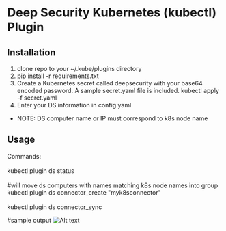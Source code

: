 
Deep Security Kubernetes (kubectl) Plugin
====

## Installation
1. clone repo to your ~/.kube/plugins directory
2. pip install -r requirements.txt
3. Create a Kubernetes secret called deepsecurity with your base64 encoded password.
   A sample secret.yaml file is included. kubectl apply -f secret.yaml
4. Enter your DS information in config.yaml

* NOTE: DS computer name or IP must correspond to k8s node name


## Usage
Commands:<br/><br/>
kubectl plugin ds status<br/><br/>
#will move ds computers with names matching k8s node names into group<br/>
kubectl plugin ds connector_create "myk8sconnector"<br/><br/>
kubectl plugin ds connector_sync<br/>



#sample output
![Alt text](ds_kubectl_plugin.jpg)
